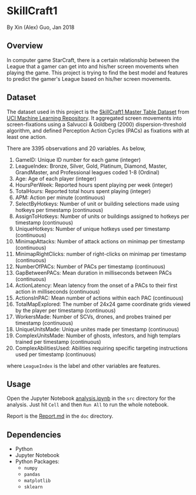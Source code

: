 # SkillCraft1

By Xin (Alex) Guo, Jan 2018

## Overview

In computer game StarCraft, there is a certain relationship between the League that a gamer can get into and his/her screen movements when playing the game. This project is trying to find the best model and features to predict the gamer's League based on his/her screen movements.

## Dataset

The dataset used in this project is the [SkillCraft1 Master Table Dataset](http://archive.ics.uci.edu/ml/datasets/SkillCraft1+Master+Table+Dataset) from [UCI Machine Learning Repository](http://archive.ics.uci.edu/ml/datasets.html). It aggregated screen movements into screen-fixations using a Salvucci & Goldberg (2000) dispersion-threshold algorithm, and defined Perception Action Cycles (PACs) as fixations with at least one action. 

There are 3395 observations and 20 variables. As below,

1. GameID: Unique ID number for each game (integer) 
2. LeagueIndex: Bronze, Silver, Gold, Platinum, Diamond, Master, GrandMaster, and Professional leagues coded 1-8 (Ordinal) 
3. Age: Age of each player (integer) 
4. HoursPerWeek: Reported hours spent playing per week (integer) 
5. TotalHours: Reported total hours spent playing (integer) 
6. APM: Action per minute (continuous) 
7. SelectByHotkeys: Number of unit or building selections made using hotkeys per timestamp (continuous) 
8. AssignToHotkeys: Number of units or buildings assigned to hotkeys per timestamp (continuous) 
9. UniqueHotkeys: Number of unique hotkeys used per timestamp (continuous) 
10. MinimapAttacks: Number of attack actions on minimap per timestamp (continuous) 
11. MinimapRightClicks: number of right-clicks on minimap per timestamp (continuous) 
12. NumberOfPACs: Number of PACs per timestamp (continuous) 
13. GapBetweenPACs: Mean duration in milliseconds between PACs (continuous) 
14. ActionLatency: Mean latency from the onset of a PACs to their first action in milliseconds (continuous) 
15. ActionsInPAC: Mean number of actions within each PAC (continuous) 
16. TotalMapExplored: The number of 24x24 game coordinate grids viewed by the player per timestamp (continuous) 
17. WorkersMade: Number of SCVs, drones, and probes trained per timestamp (continuous) 
18. UniqueUnitsMade: Unique unites made per timestamp (continuous) 
19. ComplexUnitsMade: Number of ghosts, infestors, and high templars trained per timestamp (continuous) 
20. ComplexAbilitiesUsed: Abilities requiring specific targeting instructions used per timestamp (continuous)

where `LeagueIndex` is the label and other variables are features.

## Usage

Open the Jupyter Notebook [analysis.ipynb](https://github.com/alexguoxin/SkillCraft1/blob/master/src/analysis.ipynb) in the `src` directory for the analysis. Just hit `Cell` and then `Run All` to run the whole notebook.

Report is the [Report.md]() in the `doc` directory.

## Dependencies

- Python
- Jupyter Notebook
- Python Packages:
	- `numpy`
	- `pandas`
	- `matplotlib`
	- `sklearn`